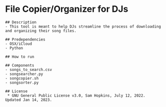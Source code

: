 # File Copier/Organizer for DJs

    ## Description
    - This tool is meant to help DJs streamline the process of downloading and organizing their song files. 
    
    ## Predependencies
    - OSX/iCloud
    - Python
    
    ## How to run
    
    ## Components
    - songs_to_search.csv
    - songsearcher.py
    - songcopier.sh
    - songsorter.py
        
    ## License
     * GNU General Public License v3.0, Sam Hopkins, July 12, 2022. Updated Jan 14, 2023.
